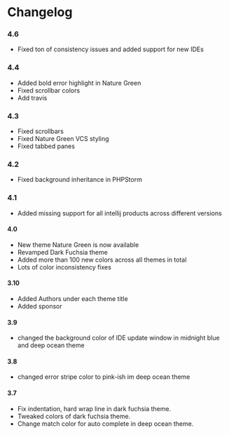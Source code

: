 # Changelog

### 4.6
- Fixed ton of consistency issues and added support for new IDEs

### 4.4
- Added bold error highlight in Nature Green
- Fixed scrollbar colors
- Add travis

### 4.3
- Fixed scrollbars
- Fixed Nature Green VCS styling
- Fixed tabbed panes

### 4.2
- Fixed background inheritance in PHPStorm

### 4.1
- Added missing support for all intellij products across different versions

#### 4.0
- New theme Nature Green is now available
- Revamped Dark Fuchsia theme
- Added more than 100 new colors across all themes in total
- Lots of color inconsistency fixes


#### 3.10
- Added Authors under each theme title
- Added sponsor


#### 3.9

- changed the background color of IDE update window in midnight blue and deep ocean theme

#### 3.8

- changed error stripe color to pink-ish im deep ocean theme

#### 3.7

- Fix indentation, hard wrap line in dark fuchsia theme.
- Tweaked colors of dark fuchsia theme.
- Change match color for auto complete in deep ocean theme.
